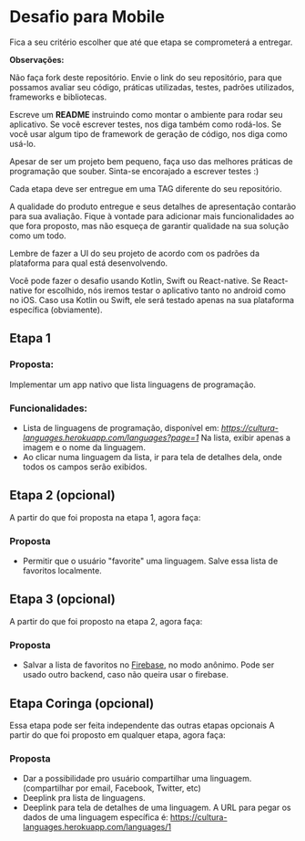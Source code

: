 # Desafio para Mobile

Fica a seu critério escolher que até que etapa se comprometerá a entregar.

**Observações:**

Não faça fork deste repositório. Envie o link do seu repositório, para que
possamos avaliar seu código, práticas utilizadas, testes, padrões utilizados,
frameworks e bibliotecas.

Escreve um **README** instruindo como montar o ambiente para rodar seu
aplicativo. Se você escrever testes, nos diga também como
rodá-los. Se você usar algum tipo de framework de geração de código,
nos diga como usá-lo.

Apesar de ser um projeto bem pequeno, faça uso das melhores práticas de
programação que souber. Sinta-se encorajado a escrever testes :)

Cada etapa deve ser entregue em uma TAG diferente do seu repositório.

A qualidade do produto entregue e seus detalhes de apresentação contarão para
sua avaliação. Fique à vontade para adicionar mais funcionalidades ao que fora
proposto, mas não esqueça de garantir qualidade na sua solução como um todo.

Lembre de fazer a UI do seu projeto de acordo com os padrões da plataforma
para qual está desenvolvendo.

Você pode fazer o desafio usando Kotlin, Swift ou React-native. Se
React-native for escolhido, nós iremos testar o aplicativo tanto no android
como no iOS. Caso usa Kotlin ou Swift, ele será testado apenas na sua
plataforma específica (obviamente).

## Etapa 1

### Proposta:

Implementar um app nativo que lista linguagens de programação.

### Funcionalidades:

* Lista de linguagens de programação, disponível em: *https://cultura-languages.herokuapp.com/languages?page=1*
Na lista, exibir apenas a imagem e o nome da linguagem.
* Ao clicar numa linguagem da lista, ir para tela de detalhes dela, onde todos os campos serão exibidos.

## Etapa 2 (opcional)

A partir do que foi proposta na etapa 1, agora faça:


### Proposta

* Permitir que o usuário "favorite" uma linguagem. Salve essa lista de favoritos localmente.


## Etapa 3 (opcional)

A partir do que foi proposto na etapa 2, agora faça:


### Proposta

* Salvar a lista de favoritos no [Firebase](https://firebase.google.com/), no modo anônimo.
Pode ser usado outro backend, caso não queira usar o firebase.

## Etapa Coringa (opcional)

Essa etapa pode ser feita independente das outras etapas opcionais
A partir do que foi proposto em qualquer etapa, agora faça:


### Proposta

* Dar a possibilidade pro usuário compartilhar uma linguagem. (compartilhar por email, Facebook, Twitter, etc)
* Deeplink pra lista de linguagens.
* Deeplink para tela de detalhes de uma linguagem. A URL para pegar os dados de uma linguagem específica é: https://cultura-languages.herokuapp.com/languages/1
